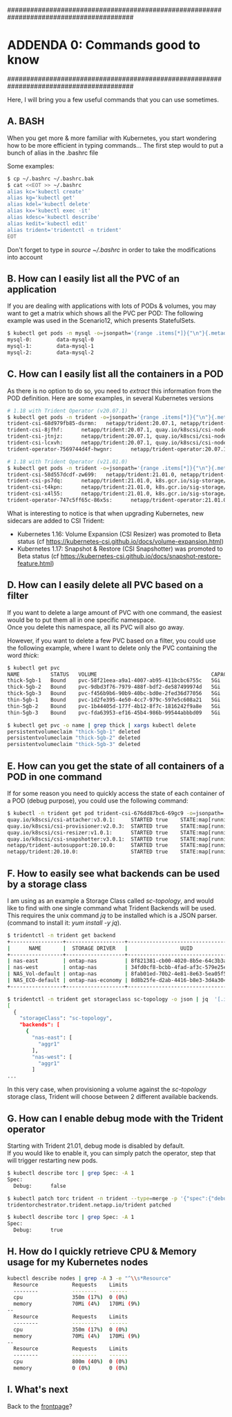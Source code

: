 #########################################################################################
# ADDENDA 0: Commands good to know
#########################################################################################

Here, I will bring you a few useful commands that you can use sometimes.  

## A. BASH

When you get more & more familiar with Kubernetes, you start wondering how to be more efficient in typing commands...
The first step would to put a bunch of alias in the .bashrc file

Some examples:

```bash
$ cp ~/.bashrc ~/.bashrc.bak
$ cat <<EOT >> ~/.bashrc
alias kc='kubectl create'
alias kg='kubectl get'
alias kdel='kubectl delete'
alias kx='kubectl exec -it'
alias kdesc='kubectl describe'
alias kedit='kubectl edit'
alias trident='tridentctl -n trident'
EOT
```

Don't forget to type in _source ~/.bashrc_ in order to take the modifications into account

## B. How can I easily list all the PVC of an application

If you are dealing with applications with lots of PODs & volumes, you may want to get a matrix which shows all the PVC per POD:
The following example was used in the Scenario12, which presents StatefulSets.

```bash
$ kubectl get pods -n mysql -o=jsonpath='{range .items[*]}{"\n"}{.metadata.name}{":\t"}{range .spec.volumes[*].persistentVolumeClaim}{.claimName}{" "}{end}{end}{"\n"}'
mysql-0:        data-mysql-0
mysql-1:        data-mysql-1
mysql-2:        data-mysql-2
```

## C. How can I easily list all the containers in a POD

As there is no option to do so, you need to _extract_ this information from the POD definition.
Here are some examples, in several Kubernetes versions

```bash
# 1.18 with Trident Operator (v20.07.1)
$ kubectl get pods -n trident -o=jsonpath='{range .items[*]}{"\n"}{.metadata.name}{":\t"}{range .spec.containers[*]}{.image}{", "}{end}{end}' |sort
trident-csi-68d979fb85-dsrmn:   netapp/trident:20.07.1, netapp/trident-autosupport:20.07.0, quay.io/k8scsi/csi-provisioner:v2.0.1, quay.io/k8scsi/csi-attacher:v2.2.0, quay.io/k8scsi/csi-resizer:v0.5.0, quay.io/k8scsi/csi-snapshotter:v2.1.1,
trident-csi-8jfhf:      netapp/trident:20.07.1, quay.io/k8scsi/csi-node-driver-registrar:v1.3.0,
trident-csi-jtnjz:      netapp/trident:20.07.1, quay.io/k8scsi/csi-node-driver-registrar:v1.3.0,
trident-csi-lcxvh:      netapp/trident:20.07.1, quay.io/k8scsi/csi-node-driver-registrar:v1.3.0,
trident-operator-7569744d4f-hwgnr:      netapp/trident-operator:20.07.1,

# 1.18 with Trident Operator (v21.01.0)
$ kubectl get pods -n trident -o=jsonpath='{range .items[*]}{"\n"}{.metadata.name}{":\t"}{range .spec.containers[*]}{.image}{", "}{end}{end}' |sort
trident-csi-58d557dcdf-zw699:   netapp/trident:21.01.0, netapp/trident-autosupport:21.01, k8s.gcr.io/sig-storage/csi-provisioner:v2.1.0, k8s.gcr.io/sig-storage/csi-attacher:v3.1.0, k8s.gcr.io/sig-storage/csi-resizer:v1.1.0, k8s.gcr.io/sig-storage/csi-snapshotter:v3.0.3,
trident-csi-ps7dq:      netapp/trident:21.01.0, k8s.gcr.io/sig-storage/csi-node-driver-registrar:v2.1.0,
trident-csi-t4kpn:      netapp/trident:21.01.0, k8s.gcr.io/sig-storage/csi-node-driver-registrar:v2.1.0,
trident-csi-x4l55:      netapp/trident:21.01.0, k8s.gcr.io/sig-storage/csi-node-driver-registrar:v2.1.0,
trident-operator-747c5ff65c-86x5s:      netapp/trident-operator:21.01.0,

```

What is interesting to notice is that when upgrading Kubernetes, new sidecars are added to CSI Trident:

- Kubernetes 1.16: Volume Expansion (CSI Resizer) was promoted to Beta status (cf https://kubernetes-csi.github.io/docs/volume-expansion.html)
- Kubernetes 1.17: Snapshot & Restore (CSI Snapshotter) was promoted to Beta status (cf https://kubernetes-csi.github.io/docs/snapshot-restore-feature.html)  

## D. How can I easily delete all PVC based on a filter

If you want to delete a large amount of PVC with one command, the easiest would be to put them all in one specific namespace.  
Once you delete this namespace, all its PVC will also go away.  

However, if you want to delete a few PVC based on a filter, you could use the following example, where I want to delete only the PVC containing the word _thick_:  

```bash
$ kubectl get pvc
NAME          STATUS   VOLUME                                     CAPACITY   ACCESS MODES   STORAGECLASS   AGE
thick-5gb-1   Bound    pvc-58f21eea-a9a1-4007-ab95-411bcbc6755c   5Gi        RWX            sc-eco-thick   20s
thick-5gb-2   Bound    pvc-9dbd3f76-7979-488f-bdf2-de587499974d   5Gi        RWX            sc-eco-thick   20s
thick-5gb-3   Bound    pvc-f456b9b6-90b9-40bc-bd0e-2fed36d77056   5Gi        RWX            sc-eco-thick   20s
thin-5gb-1    Bound    pvc-1d2fe395-4e50-4cc7-979c-597e5c608a21   5Gi        RWX            sc-eco-thin    2m31s
thin-5gb-2    Bound    pvc-1b44405d-177f-4b12-8f7c-1816242f9a8e   5Gi        RWX            sc-eco-thin    2m31s
thin-5gb-3    Bound    pvc-fda63953-ef16-45b4-986b-99544abbbd09   5Gi        RWX            sc-eco-thin    2m31s

$ kubectl get pvc -o name | grep thick | xargs kubectl delete
persistentvolumeclaim "thick-5gb-1" deleted
persistentvolumeclaim "thick-5gb-2" deleted
persistentvolumeclaim "thick-5gb-3" deleted
```

## E. How can you get the state of all containers of a POD in one command

If for some reason you need to quickly access the state of each container of a POD (debug purpose), you could use the following command:

```bash
$ kubectl -n trident get pod trident-csi-676dd87bc6-69gc9 -o=jsonpath='{range .status.containerStatuses[*]}{"\n"}{.image}{":\tSTARTED "}{.started}{"\tSTATE:"}{.state}{end}{"\n"}'
quay.io/k8scsi/csi-attacher:v3.0.1:     STARTED true    STATE:map[running:map[startedAt:2020-11-12T12:46:51Z]]
quay.io/k8scsi/csi-provisioner:v2.0.3:  STARTED true    STATE:map[running:map[startedAt:2020-11-12T12:46:49Z]]
quay.io/k8scsi/csi-resizer:v1.0.1:      STARTED true    STATE:map[running:map[startedAt:2020-11-12T12:46:53Z]]
quay.io/k8scsi/csi-snapshotter:v3.0.1:  STARTED true    STATE:map[running:map[startedAt:2020-11-12T12:46:55Z]]
netapp/trident-autosupport:20.10.0:     STARTED true    STATE:map[running:map[startedAt:2020-11-12T12:46:47Z]]
netapp/trident:20.10.0:                 STARTED true    STATE:map[running:map[startedAt:2020-11-12T12:46:44Z]]
```

## F. How to easily see what backends can be used by a storage class

I am using as an example a Storage Class called _sc-topology_, and would like to find with one single command what Trident Backends will be used.  
This requires the unix command _jq_ to be installed which is a JSON parser. (command to install it: _yum install -y jq_).  

```bash
$ tridentctl -n trident get backend
+-----------------+-------------------+--------------------------------------+--------+---------+
|      NAME       |  STORAGE DRIVER   |                 UUID                 | STATE  | VOLUMES |
+-----------------+-------------------+--------------------------------------+--------+---------+
| nas-east        | ontap-nas         | 8f821381-cb00-4020-8b5e-64c3b3a0e5d7 | online |       0 |
| nas-west        | ontap-nas         | 34fd0cf8-bcbb-4fad-af3c-579e25efe8c0 | online |       0 |
| NAS_Vol-default | ontap-nas         | 8fab01ed-70b2-4e81-8e63-5ea05f5d312e | online |       1 |
| NAS_ECO-default | ontap-nas-economy | 8d8b25fe-d2ab-4416-b8e3-3d4a304b0aae | online |       0 |
+-----------------+-------------------+--------------------------------------+--------+---------+

$ tridentctl -n trident get storageclass sc-topology -o json | jq  '[.items[] | {storageClass: .Config.name, backends: [.storage]|unique}]'
[
  {
    "storageClass": "sc-topology",
    "backends": [
      {
        "nas-east": [
          "aggr1"
        ],
        "nas-west": [
          "aggr1"
        ]
...
```

In this very case, when provisioning a volume against the _sc-topology_ storage class, Trident will choose between 2 different available backends.

## G. How can I enable debug mode with the Trident operator

Starting with Trident 21.01, debug mode is disabled by default.  
If you would like to enable it, you can simply patch the operator, step that will trigger restarting new pods.

```bash
$ kubectl describe torc | grep Spec: -A 1
Spec:
  Debug:      false

$ kubectl patch torc trident -n trident --type=merge -p '{"spec":{"debug":true}}'
tridentorchestrator.trident.netapp.io/trident patched

$ kubectl describe torc | grep Spec: -A 1
Spec:
  Debug:      true
```

## H. How do I quickly retrieve CPU & Memory usage for my Kubernetes nodes

```bash
kubectl describe nodes | grep -A 3 -e "^\\s*Resource"
  Resource           Requests    Limits
  --------           --------    ------
  cpu                350m (17%)  0 (0%)
  memory             70Mi (4%)   170Mi (9%)
--
  Resource           Requests    Limits
  --------           --------    ------
  cpu                350m (17%)  0 (0%)
  memory             70Mi (4%)   170Mi (9%)
--
  Resource           Requests    Limits
  --------           --------    ------
  cpu                800m (40%)  0 (0%)
  memory             0 (0%)      0 (0%)
```

## I. What's next

Back to the [frontpage](https://github.com/YvosOnTheHub/LabNetApp)?